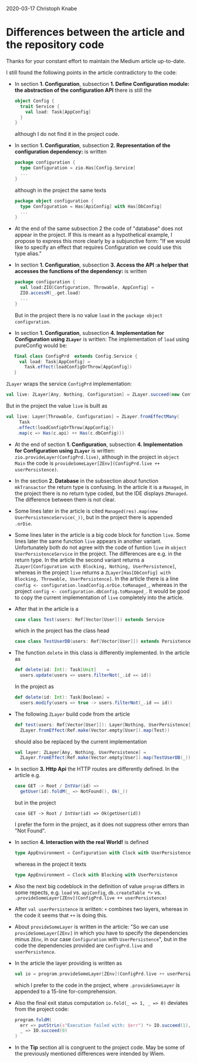 2020-03-17 Christoph Knabe

# Differences between the article and the repository code

Thanks for your constant effort to maintain the Medium article up-to-date.

I still found the following points in the article contradictory to the code:

* In section **1. Configuration**, subsection **1. Define Configuration module: the abstraction of the configuration API** there is still the 
  ```scala
  object Config {
    trait Service {
      val load: Task[AppConfig]
    }
  }
  ```
  although I do not find it in the project code.

* In section **1. Configuration**, subsection **2. Representation of the configuration dependency:** is written

   ```scala
   package configuration {
     type Configuration = zio.Has[Config.Service]
     ...
   }
   ```

   although in the project the same texts

   ```scala
   package object configuration {
     type Configuration = Has[ApiConfig] with Has[DbConfig]
     ...
   }
   ```

* At the end of the same subsection 2 the code of "database" does not appear in the project. If this is meant as a hypothetical example, I propose to express this more clearly by a subjunctive form:
  "If we would like to specify an effect that requires Configuration we could use this type alias."

* In section **1. Configuration**, subsection **3. Access the API :a helper that accesses the functions of the dependency:** is written

   ```scala
   package configuration {
     val load:ZIO[Configuration, Throwable, AppConfig] = 
     ZIO.accessM(_.get.load)
     ...
   }
   ```

   But in the project there is no value `load` in the `package object configuration`.

* In section **1. Configuration**, subsection **4. Implementation for Configuration using `ZLayer`** is written:
   The implementation of `load` using pureConfig would be:
```scala
   final class ConfigPrd  extends Config.Service {
     val load: Task[AppConfig] = 
       Task.effect(loadConfigOrThrow[AppConfig])
   }
```
   `ZLayer` wraps the service `ConfigPrd` implementation:

   ```scala
val live: ZLayer[Any, Nothing, Configuration] = ZLayer.succeed(new ConfigPrd)
   ```
   But in the project the value `live` is built as

```scala
val live: Layer[Throwable, Configuration] = ZLayer.fromEffectMany(
     Task
    .effect(loadConfigOrThrow[AppConfig])
    .map(c => Has(c.api) ++ Has(c.dbConfig)))
```

* At the end of section **1. Configuration**, subsection **4. Implementation for Configuration using `ZLayer`** is written: `zio.provideLayer(ConfigPrd.live)`, although in the project in `object Main` the code is `provideSomeLayer[ZEnv](ConfigPrd.live ++ userPersistence)`.

* In the section **2. Database** in the subsection about function `mkTransactor` the return type is confusing. In the article it is a `Managed`, in the project there is no return type coded, but the IDE displays `ZManaged`. The difference between them is not clear.

* Some lines later in the article is cited `Managed(res).map(new UserPersistenceService(_))`, but in the project there is appended `.orDie`.

* Some lines later in the article is a big code block for function `live`. Some lines later the same function `live` appears in another variant. Unfortunately both do not agree with the code of funtion `live` in `object UserPersistenceService` in the project. The differences are e.g. in the return type. 
   In the article the second variant returns a `ZLayer[Configuration with Blocking, Nothing, UserPersistence]`, whereas in the project `live` returns a `ZLayer[Has[DbConfig] with Blocking, Throwable, UserPersistence]`. 
   In the article there is a line `config <- configuration.loadConfig.orDie.toManaged_`, whereas in the project `config <- configuration.dbConfig.toManaged_`.
   It would be good to copy the current implementation of `live` completely into the article.

* After that in the article is a 

   ```scala
   case class Test(users: Ref[Vector[User]]) extends Service
   ```

   which in the project has the class head

   ```scala
   case class TestUserDB(users: Ref[Vector[User]]) extends Persistence.Service[User]
   ```

* The function `delete` in this class is differently implemented. In the article as 

   ```scala
   def delete(id: Int): Task[Unit]    =
     users.update(users => users.filterNot(_.id == id))
   ```

   In the project as

   ```scala
   def delete(id: Int): Task[Boolean] =
     users.modify(users => true -> users.filterNot(_.id == id))
   ```

* The following `ZLayer` build code from the article 

   ```scala
   def test(users: Ref[Vector[User]]): Layer[Nothing, UserPersistence] =
     ZLayer.fromEffect(Ref.make(Vector.empty[User]).map(Test))
   ```

   should also be replaced by the current implementation

   ```scala
   val layer: ZLayer[Any, Nothing, UserPersistence] =
     ZLayer.fromEffect(Ref.make(Vector.empty[User]).map(TestUserDB(_)))
   ```


* In section **3. Http Api** the HTTP routes are differently defined. In the article e.g.

  ```scala
  case GET -> Root / IntVar(id) => 
    getUser(id).foldM(_ => NotFound(), Ok(_))
  ```

  but in the project

  ```
  case GET -> Root / IntVar(id) => Ok(getUser(id))
  ```

  I prefer the form in the project, as it does not suppress other errors than "Not Found".

* In section **4. Interaction with the real World!** is defined

  ```scala
  type AppEnvironment = Configuration with Clock with UserPersistence
  ```

  whereas in the project it texts

  ```scala
  type AppEnvironment = Clock with Blocking with UserPersistence
  ```

* Also the next big codeblock in the definition of value `program` differs in some repects, e.g. `load` vs. `apiConfig`, `db.createTable *>` vs. `.provideSomeLayer[ZEnv](ConfigPrd.live ++ userPersistence)`

* After `val userPersistence` is written: `+` combines two layers, whereas in the code it seems that `++` is doing this.

* About `provideSomeLayer` is written in the article: "So we can use `provideSomeLayer[ZEnv]` in which you have to specify the dependencies minus `ZEnv`, in our case `Configuration` with `UserPersistence`", but in the code the dependencies provided are `ConfigPrd.live` and `userPersistence`.

* In the article the layer providing is written as

  ```scala
  val io = program.provideSomeLayer[ZEnv](ConfigPrd.live ++ userPersistence)
  ```

  which I prefer to the code in the project, where `.provideSomeLayer` is appended to a 15-line for-comprehension.

* Also the final exit status computation `io.fold(_ => 1, _ => 0)` deviates from the project code:

  ```scala
  program.foldM(
    err => putStrLn(s"Execution failed with: $err") *> IO.succeed(1),
    _ => IO.succeed(0)
  )
  ```

* In the **Tip** section all is congruent to the project code. May be some of the previously mentioned differences were intended by Wiem.
